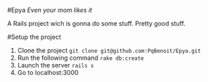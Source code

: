 #Epya
*Even your mom likes it*

A Rails project wich is gonna do some stuff. Pretty good stuff.

#Setup the project
1. Clone the project `git clone git@github.com:PqBenoit/Epya.git`
2. Run the following command `rake db:create`
3. Launch the server `rails s`
4. Go to localhost:3000